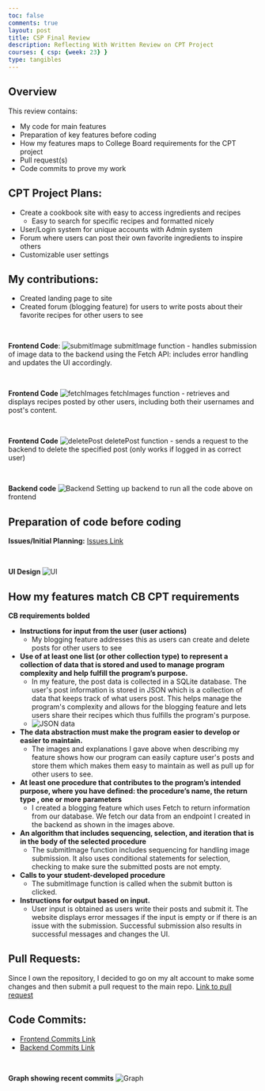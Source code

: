 ```yaml
---
toc: false
comments: true
layout: post
title: CSP Final Review
description: Reflecting With Written Review on CPT Project
courses: { csp: {week: 23} }
type: tangibles
---
```


## Overview
This review contains:
* My code for main features
* Preparation of key features before coding
* How my features maps to College Board requirements for the CPT project
* Pull request(s)
* Code commits to prove my work

## CPT Project Plans:
* Create a cookbook site with easy to access ingredients and recipes
  * Easy to search for specific recipes and formatted nicely
* User/Login system for unique accounts with Admin system
* Forum where users can post their own favorite ingredients to inspire others
* Customizable user settings

## My contributions:
* Created landing page to site
* Created forum (blogging feature) for users to write posts about their favorite recipes for other users to see
  
<br>

**Frontend Code**:
![submitImage](https://github.com/DavidL0914/student/assets/67357222/6e0612f2-dea7-4515-8231-cb0dea7c1705)
submitImage function - handles submission of image data to the backend using the Fetch API: includes error handling and updates the UI accordingly.

<br>

**Frontend Code**
![fetchImages](https://github.com/DavidL0914/student/assets/67357222/32a0b75c-9b3a-4dd6-9ae0-bac0a7f3fcd1)
fetchImages function - retrieves and displays recipes posted by other users, including both their usernames and post's content.

<br>

**Frontend Code**
![deletePost](https://github.com/DavidL0914/student/assets/67357222/2760418f-65cb-44c1-9942-8acb2a9c26a9)
deletePost function - sends a request to the backend to delete the specified post (only works if logged in as correct user)

<br>

**Backend code**
![Backend](https://github.com/DavidL0914/student/assets/67357222/1f437050-5826-4235-b3cd-59f0b311c16c)
Setting up backend to run all the code above on frontend

## Preparation of code before coding
**Issues/Initial Planning:**
[Issues Link](https://github.com/DavidL0914/frontcasts/issues/2)

<br>

**UI Design**
![UI](https://github.com/DavidL0914/student/assets/67357222/b468976e-6f90-40e8-a0a0-883ae6e6d2e9)

## How my features match CB CPT requirements
**CB requirements bolded**
* **Instructions for input from the user (user actions)**
  * My blogging feature addresses this as users can create and delete posts for other users to see
* **Use of at least one list (or other collection type) to represent a collection of data that is stored and used to manage program complexity and help fulfill the program’s purpose.**
  * In my feature, the post data is collected in a SQLite database. The user's post information is stored in JSON which is a collection of data that keeps track of what users post. This helps manage the program's complexity and allows for the blogging feature and lets users share their recipes which thus fulfills the program's purpose.
  * ![JSON data](https://github.com/DavidL0914/student/assets/67357222/12c2f7b3-c0ff-4aee-ae37-fdea552a2d39)
* **The data abstraction must make the program easier to develop or easier to maintain.**
  * The images and explanations I gave above when describing my feature shows how our program can easily capture user's posts and store them which makes them easy to maintain as well as pull up for other users to see. 
* **At least one procedure that contributes to the program’s intended purpose, where you have defined: the procedure’s name, the return type , one or more parameters**
  * I created a blogging feature which uses Fetch to return information from our database. We fetch our data from an endpoint I created in the backend as shown in the images above.
* **An algorithm that includes sequencing, selection, and iteration that is in the body of the selected procedure**
  * The submitImage function includes sequencing for handling image submission. It also uses conditional statements for selection, checking to make sure the submitted posts are not empty.
* **Calls to your student-developed procedure**
  * The submitImage function is called when the submit button is clicked.
* **Instructions for output based on input.**
  * User input is obtained as users write their posts and submit it. The website displays error messages if the input is empty or if there is an issue with the submission. Successful submission also results in successful messages and changes the UI.

## Pull Requests:
Since I own the repository, I decided to go on my alt account to make some changes and then submit a pull request to the main repo. [Link to pull request](https://github.com/DavidL0914/frontcasts/commit/a3a3feafd56995d567859c85c8184580b6f7a67e)

## Code Commits:
* [Frontend Commits Link](https://github.com/DavidL0914/frontcasts/commits?author=DavidL0914)
* [Backend Commits Link](https://github.com/DavidL0914/backcasts/commits?author=DavidL0914)

<br>

**Graph showing recent commits**
![Graph](https://github.com/DavidL0914/student/assets/67357222/31d669a0-52ec-4647-82cc-3077e824cf92)